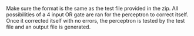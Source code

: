 Make sure the format is the same as the test file provided in the zip.
All possibilities of a 4 input OR gate are ran for the perceptron to correct itself. 
Once it corrected itself with no errors, the perceptron is tested by the test file and an output file is generated.
